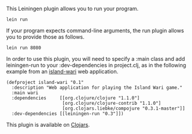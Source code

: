 This Leiningen plugin allows you to run your program.

    lein run

If your program expects command-line arguments, the run plugin allows you to provide those as follows.

    lein run 8080

In order to use this plugin, you will need to specify a :main class and add leiningen-run to your :dev-dependencies in project.clj, as in the following example from an [island-wari](http://github.com/ericlavigne/island-wari) web application.

    (defproject island-wari "0.1"
      :description "Web application for playing the Island Wari game."
      :main wari
      :dependencies     [[org.clojure/clojure "1.1.0"]
                         [org.clojure/clojure-contrib "1.1.0"]
                         [org.clojars.liebke/compojure "0.3.1-master"]]
      :dev-dependencies [[leiningen-run "0.3"]])
 
This plugin is available on [Clojars](http://clojars.org/leiningen-run).
